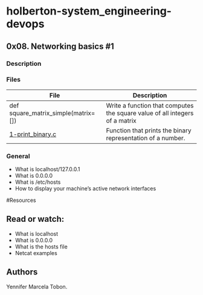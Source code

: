 # holberton-system_engineering-devops

## 0x08. Networking basics #1
### Description

### Files

| File | Description |
| ------ | ------ |
| def square_matrix_simple(matrix=[]) | Write a function that computes the square value of all integers of a matrix |
| [1-print_binary.c]() | Function that prints the binary representation of a number. |


### General
* What is localhost/127.0.0.1
* What is 0.0.0.0
* What is /etc/hosts
* How to display your machine’s active network interfaces

#Resources
## Read or watch:
* What is localhost
* What is 0.0.0.0
* What is the hosts file
* Netcat examples

## Authors

Yennifer Marcela Tobon.

